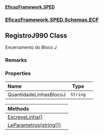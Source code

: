 #### [EficazFramework.SPED](EficazFrameworkSPED.md 'EficazFramework SPED')
### [EficazFramework.SPED.Schemas.ECF](EficazFramework.SPED.Schemas.ECF.md 'EficazFramework.SPED.Schemas.ECF')

## RegistroJ990 Class

Encerramento do Bloco J

### Remarks
### Properties

| Name | Type | |
| :--- | :---: | :--- |
| QuantidadeLinhasBlocoJ | `String` |  |

| Methods | |
| :--- | :--- |
| [EscreveLinha()](EficazFramework.SPED.Schemas.ECF/RegistroJ990/EscreveLinha().md 'EficazFramework.SPED.Schemas.ECF.RegistroJ990.EscreveLinha()') | |
| [LeParametros(string[])](EficazFramework.SPED.Schemas.ECF/RegistroJ990/LeParametros(string[]).md 'EficazFramework.SPED.Schemas.ECF.RegistroJ990.LeParametros(string[])') | |
